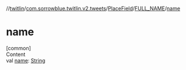 //[twitlin](../../../index.md)/[com.sorrowblue.twitlin.v2.tweets](../../index.md)/[PlaceField](../index.md)/[FULL_NAME](index.md)/[name](name.md)



# name  
[common]  
Content  
val [name](name.md): [String](https://kotlinlang.org/api/latest/jvm/stdlib/kotlin/-string/index.html)  




